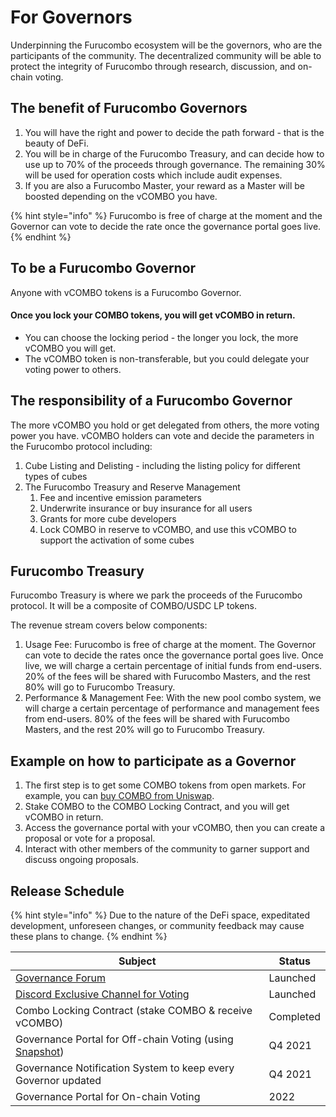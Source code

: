 # For Governors

Underpinning the Furucombo ecosystem will be the governors, who are the participants of the community. The decentralized community will be able to protect the integrity of Furucombo through research, discussion, and on-chain voting.

## The benefit of Furucombo Governors

1. You will have the right and power to decide the path forward - that is the beauty of DeFi.
2. You will be in charge of the Furucombo Treasury, and can decide how to use up to 70% of the proceeds through governance. The remaining 30% will be used for operation costs which include audit expenses.
3. If you are also a Furucombo Master, your reward as a Master will be boosted depending on the vCOMBO you have.

{% hint style="info" %}
Furucombo is free of charge at the moment and the Governor can vote to decide the rate once the governance portal goes live.
{% endhint %}

## To be a Furucombo Governor

Anyone with vCOMBO tokens is a Furucombo Governor.

#### Once you lock your COMBO tokens, you will get vCOMBO in return.&#x20;

* You can choose the locking period - the longer you lock, the more vCOMBO you will get.
* The vCOMBO token is non-transferable, but you could delegate your voting power to others.

## The responsibility of a Furucombo Governor

The more vCOMBO you hold or get delegated from others, the more voting power you have. vCOMBO holders can vote and decide the parameters in the Furucombo protocol including:

1. Cube Listing and Delisting - including the listing policy for different types of cubes
2. The Furucombo Treasury and Reserve Management
   1. Fee and incentive emission parameters
   2. Underwrite insurance or buy insurance for all users
   3. Grants for more cube developers
   4. Lock COMBO in reserve to vCOMBO, and use this vCOMBO to support the activation of some cubes

## Furucombo Treasury

Furucombo Treasury is where we park the proceeds of the Furucombo protocol. It will be a composite of COMBO/USDC LP tokens.&#x20;

The revenue stream covers below components:

1. Usage Fee: Furucombo is free of charge at the moment. The Governor can vote to decide the rates once the governance portal goes live. Once live, we will charge a certain percentage of initial funds from end-users. 20% of the fees will be shared with Furucombo Masters, and the rest 80% will go to Furucombo Treasury.
2. Performance & Management Fee: With the new pool combo system, we will charge a certain percentage of performance and management fees from end-users. 80% of the fees will be shared with Furucombo Masters, and the rest 20% will go to Furucombo Treasury.

## Example on how to participate as a Governor

1. The first step is to get some COMBO tokens from open markets. For example, you can [buy COMBO from Uniswap](https://furucombo.app/combo/c3gnmecke6ss71ddm290).
2. Stake COMBO to the COMBO Locking Contract, and you will get vCOMBO in return.
3. Access the governance portal with your vCOMBO, then you can create a proposal or vote for a proposal.
4. Interact with other members of the community to garner support and discuss ongoing proposals.

## Release Schedule

{% hint style="info" %}
Due to the nature of the DeFi space, expeditated development, unforeseen changes, or community feedback may cause these plans to change.
{% endhint %}

| Subject                                                                                                                       | Status    |
| ----------------------------------------------------------------------------------------------------------------------------- | --------- |
| [Governance Forum](https://forum.furucombo.app/)                                                                              | Launched  |
| [Discord Exclusive Channel for Voting](https://discord.com/channels/518722025095954434/518729593834700800/860019197816209418) | Launched  |
| Combo Locking Contract (stake COMBO & receive vCOMBO)                                                                         | Completed |
| Governance Portal for Off-chain Voting (using [Snapshot](https://snapshot.org/#/))                                            | Q4 2021   |
| Governance Notification System to keep every Governor updated                                                                 | Q4 2021   |
| Governance Portal for On-chain Voting                                                                                         | 2022      |

